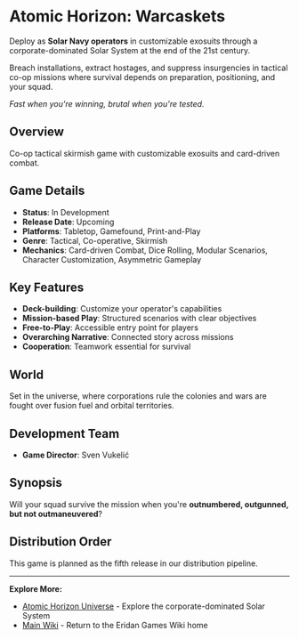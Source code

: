 # Atomic Horizon: Warcaskets

Deploy as **Solar Navy operators** in customizable exosuits through a corporate-dominated Solar System at the end of the 21st century.

Breach installations, extract hostages, and suppress insurgencies in tactical co-op missions where survival depends on preparation, positioning, and your squad.

*Fast when you're winning, brutal when you're tested.*

## Overview

Co-op tactical skirmish game with customizable exosuits and card-driven combat.

## Game Details

- **Status**: In Development
- **Release Date**: Upcoming
- **Platforms**: Tabletop, Gamefound, Print-and-Play
- **Genre**: Tactical, Co-operative, Skirmish
- **Mechanics**: Card-driven Combat, Dice Rolling, Modular Scenarios, Character Customization, Asymmetric Gameplay

## Key Features

- **Deck-building**: Customize your operator's capabilities
- **Mission-based Play**: Structured scenarios with clear objectives
- **Free-to-Play**: Accessible entry point for players
- **Overarching Narrative**: Connected story across missions
- **Cooperation**: Teamwork essential for survival

## World

Set in the universe, where corporations rule the colonies and wars are fought over fusion fuel and orbital territories.

## Development Team

- **Game Director**: Sven Vukelić

## Synopsis

Will your squad survive the mission when you're **outnumbered, outgunned, but not outmaneuvered**?

## Distribution Order

This game is planned as the fifth release in our distribution pipeline.

---

**Explore More:**
- [Atomic Horizon Universe](../worlds/atomic-horizon/atomic-horizon.md) - Explore the corporate-dominated Solar System
- [Main Wiki](../index.md) - Return to the Eridan Games Wiki home
